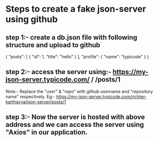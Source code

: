 # Steps to create a fake json-server using github

## step 1:- create a db.json file with following structure and upload to github

{
    "posts": [
        {
            "id": 1,
            "title": "hello"
        }
    ],
    "profile": {
        "name": "typicode"
    }
}

## step 2:- access the server using:- https://my-json-server.typicode.com/ <user> / <repo> /posts/1
Note:- Replace the "user" & "repo" with github username and "repository name" respectively.
Eg:- https://my-json-server.typicode.com/richter-karthavya/json-server/posts/1

## step 3:- Now the server is hosted with above address and we can access the server using "Axios" in our application.
